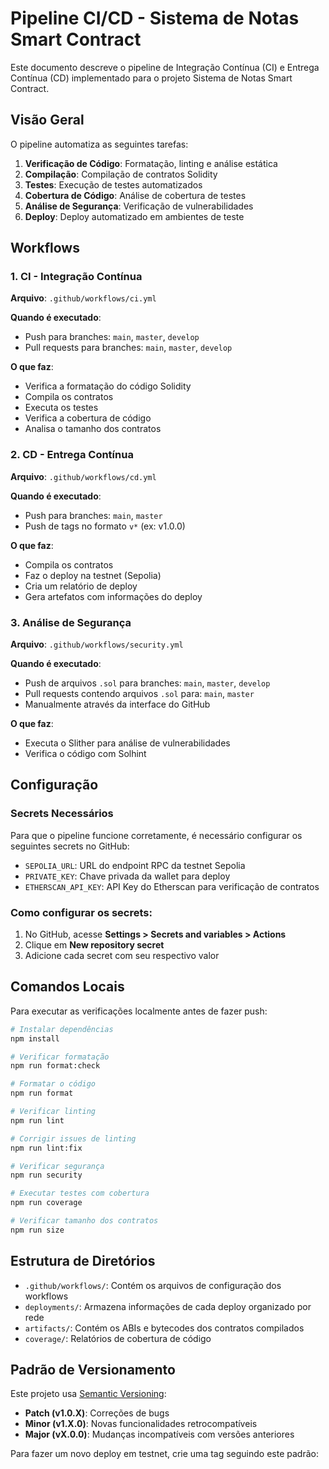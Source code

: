 # Pipeline CI/CD - Sistema de Notas Smart Contract

Este documento descreve o pipeline de Integração Contínua (CI) e Entrega Contínua (CD) implementado para o projeto Sistema de Notas Smart Contract.

## Visão Geral

O pipeline automatiza as seguintes tarefas:
1. **Verificação de Código**: Formatação, linting e análise estática
2. **Compilação**: Compilação de contratos Solidity
3. **Testes**: Execução de testes automatizados
4. **Cobertura de Código**: Análise de cobertura de testes
5. **Análise de Segurança**: Verificação de vulnerabilidades
6. **Deploy**: Deploy automatizado em ambientes de teste

## Workflows

### 1. CI - Integração Contínua

**Arquivo**: `.github/workflows/ci.yml`

**Quando é executado**:
- Push para branches: `main`, `master`, `develop`
- Pull requests para branches: `main`, `master`, `develop`

**O que faz**:
- Verifica a formatação do código Solidity
- Compila os contratos
- Executa os testes
- Verifica a cobertura de código
- Analisa o tamanho dos contratos

### 2. CD - Entrega Contínua

**Arquivo**: `.github/workflows/cd.yml`

**Quando é executado**:
- Push para branches: `main`, `master`
- Push de tags no formato `v*` (ex: v1.0.0)

**O que faz**:
- Compila os contratos
- Faz o deploy na testnet (Sepolia)
- Cria um relatório de deploy
- Gera artefatos com informações do deploy

### 3. Análise de Segurança

**Arquivo**: `.github/workflows/security.yml`

**Quando é executado**:
- Push de arquivos `.sol` para branches: `main`, `master`, `develop`
- Pull requests contendo arquivos `.sol` para: `main`, `master`
- Manualmente através da interface do GitHub

**O que faz**:
- Executa o Slither para análise de vulnerabilidades
- Verifica o código com Solhint

## Configuração

### Secrets Necessários

Para que o pipeline funcione corretamente, é necessário configurar os seguintes secrets no GitHub:

- `SEPOLIA_URL`: URL do endpoint RPC da testnet Sepolia
- `PRIVATE_KEY`: Chave privada da wallet para deploy
- `ETHERSCAN_API_KEY`: API Key do Etherscan para verificação de contratos

### Como configurar os secrets:

1. No GitHub, acesse **Settings > Secrets and variables > Actions**
2. Clique em **New repository secret**
3. Adicione cada secret com seu respectivo valor

## Comandos Locais

Para executar as verificações localmente antes de fazer push:

```bash
# Instalar dependências
npm install

# Verificar formatação
npm run format:check

# Formatar o código
npm run format

# Verificar linting
npm run lint

# Corrigir issues de linting
npm run lint:fix

# Verificar segurança
npm run security

# Executar testes com cobertura
npm run coverage

# Verificar tamanho dos contratos
npm run size
```

## Estrutura de Diretórios

- `.github/workflows/`: Contém os arquivos de configuração dos workflows
- `deployments/`: Armazena informações de cada deploy organizado por rede
- `artifacts/`: Contém os ABIs e bytecodes dos contratos compilados
- `coverage/`: Relatórios de cobertura de código

## Padrão de Versionamento

Este projeto usa [Semantic Versioning](https://semver.org/):

- **Patch (v1.0.X)**: Correções de bugs
- **Minor (v1.X.0)**: Novas funcionalidades retrocompatíveis
- **Major (vX.0.0)**: Mudanças incompatíveis com versões anteriores

Para fazer um novo deploy em testnet, crie uma tag seguindo este padrão:
